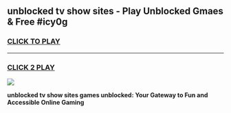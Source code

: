 
## unblocked tv show sites - Play Unblocked Gmaes & Free #icy0g
<h3>
<a href="https://news.freeplayer.one?title=unblocked_tv_show_sites&ref=24F">CLICK TO PLAY</a></h3>
<hr>

<h3>
<a href="https://news.freeplayer.one?title=unblocked_tv_show_sites&ref=24F">CLICK 2 PLAY</a>
  
</h3>

<a href="https://news.freeplayer.one?title=unblocked_tv_show_sites&ref=24F/"><img src="https://clearcache.store/games.png"></a>


**unblocked tv show sites games unblocked: Your Gateway to Fun and Accessible Online Gaming**
